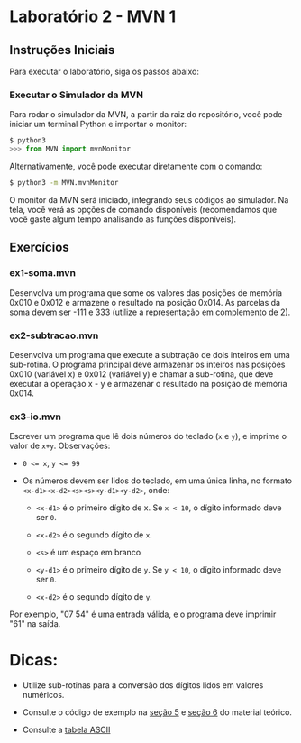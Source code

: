 # Laboratório 2 - MVN 1

## Instruções Iniciais

Para executar o laboratório, siga os passos abaixo:

### Executar o Simulador da MVN

Para rodar o simulador da MVN, a partir da raiz do repositório, você pode iniciar um terminal Python e importar o monitor:

```python
$ python3
>>> from MVN import mvnMonitor
```

Alternativamente, você pode executar diretamente com o comando:

```bash
$ python3 -m MVN.mvnMonitor
```

O monitor da MVN será iniciado, integrando seus códigos ao simulador. Na tela, você verá as opções de comando disponíveis (recomendamos que você gaste algum tempo analisando as funções disponíveis).

## Exercícios

### ex1-soma.mvn

Desenvolva um programa que some os valores das posições de memória 0x010 e 0x012 e armazene o resultado na posição 0x014. As parcelas da soma devem ser -111 e 333 (utilize a representação em complemento de 2).

### ex2-subtracao.mvn

Desenvolva um programa que execute a subtração de dois inteiros em uma sub-rotina. O programa principal deve armazenar os inteiros nas posições 0x010 (variável x) e 0x012 (variável y) e chamar a sub-rotina, que deve executar a operação x - y e armazenar o resultado na posição de memória 0x014.

### ex3-io.mvn

Escrever um programa que lê dois números do teclado (`x` e `y`), e imprime o valor de `x+y`. Observações:

- `0 <= x`, `y <= 99`

- Os números devem ser lidos do teclado, em uma única linha, no formato `<x-d1><x-d2><s><s><y-d1><y-d2>`, onde:

  - `<x-d1>` é o primeiro dígito de x. Se `x < 10`, o dígito informado deve ser `0`.

  - `<x-d2>` é o segundo dígito de `x`.

  - `<s>` é um espaço em branco

  - `<y-d1>` é o primeiro dígito de `y`. Se `y < 10`, o dígito informado deve ser `0`.

  - `<x-d2>` é o segundo dígito de `y`.

Por exemplo, \"07 54\" é uma entrada válida, e o programa deve imprimir \"61\" na saída.

# Dicas:

- Utilize sub-rotinas para a conversão dos dígitos lidos em valores numéricos.

- Consulte o código de exemplo na [seção 5](https://edisciplinas.usp.br/pluginfile.php/7437533/mod_resource/content/1/5-teoria.pdf)
  e [seção 6](https://edisciplinas.usp.br/pluginfile.php/7437534/mod_resource/content/1/6-teoria.pdf) do material teórico.

- Consulte a [tabela ASCII](http://ascii.cl/)
